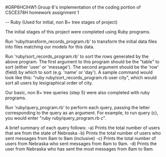 #GRP6HCIHW1
Group 6's implementation of the coding portion of CSCE378H homework assignment 1

--
Ruby (Used for initial, non B+ tree stages of project)

The initial stages of this project were completed using Ruby programs.

Run 'ruby/transform_records_program.rb' to transform the initial data files into files matching our models for this data.

Run 'ruby/sort_records_program.rb' to sort the rows generated by the above program. The first argument to this program should be the "table" to sort (either 'user' or 'message'). The second argument should be the 'row' (field) by which to sort (e.g. 'name' or 'day'). A sample command would look like this: "ruby ruby/sort_records_program.rb user city", which would sort all users by lexigraphical order of city.

Our basic, non B+ tree queries (step 5) were also completed with ruby programs. 

Run 'ruby/query_program.rb' to perform each query, passing the letter corresponding to the query as an argument. For example, to run query (c), you would enter "ruby ruby/query_program.rb c".

A brief summary of each query follows:
-a) Prints the total number of users that are from the state of Nebraska
-b) Prints the total number of users who sent messages from 8am to 9am (inclusive)
-c) Prints the total number of users from Nebraska who sent messages from 8am to 9am.
-d) Prints the user from Nebraska who has sent the most messages from 8am to 9am.